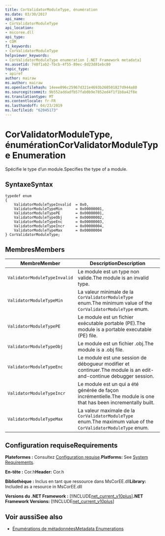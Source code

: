 ```yaml
---
title: CorValidatorModuleType, énumération
ms.date: 03/30/2017
api_name:
- CorValidatorModuleType
api_location:
- mscoree.dll
api_type:
- COM
f1_keywords:
- CorValidatorModuleType
helpviewer_keywords:
- CorValidatorModuleType enumeration [.NET Framework metadata]
ms.assetid: 748f1ab2-fbcb-4f55-89ec-8d23d81ebc80
topic_type:
- apiref
author: mairaw
ms.author: mairaw
ms.openlocfilehash: 14eee096c25967d321e4693b260501827d944a80
ms.sourcegitcommit: 9b552addadfb57fab0b9e7852ed4f1f1b8a42f8e
ms.translationtype: MT
ms.contentlocale: fr-FR
ms.lasthandoff: 04/23/2019
ms.locfileid: "62045173"
---
```

# <a name="corvalidatormoduletype-enumeration"></a><span data-ttu-id="f0e90-102">CorValidatorModuleType, énumération</span><span class="sxs-lookup"><span data-stu-id="f0e90-102">CorValidatorModuleType Enumeration</span></span>
<span data-ttu-id="f0e90-103">Spécifie le type d’un module.</span><span class="sxs-lookup"><span data-stu-id="f0e90-103">Specifies the type of a module.</span></span>  
  
## <a name="syntax"></a><span data-ttu-id="f0e90-104">Syntaxe</span><span class="sxs-lookup"><span data-stu-id="f0e90-104">Syntax</span></span>  
  
```  
typedef enum  
{  
    ValidatorModuleTypeInvalid  = 0x0,  
    ValidatorModuleTypeMin      = 0x00000001,  
    ValidatorModuleTypePE       = 0x00000001,  
    ValidatorModuleTypeObj      = 0x00000002,  
    ValidatorModuleTypeEnc      = 0x00000003,  
    ValidatorModuleTypeIncr     = 0x00000004,  
    ValidatorModuleTypeMax      = 0x00000004  
} CorValidatorModuleType;  
```  
  
## <a name="members"></a><span data-ttu-id="f0e90-105">Membres</span><span class="sxs-lookup"><span data-stu-id="f0e90-105">Members</span></span>  
  
|<span data-ttu-id="f0e90-106">Membre</span><span class="sxs-lookup"><span data-stu-id="f0e90-106">Member</span></span>|<span data-ttu-id="f0e90-107">Description</span><span class="sxs-lookup"><span data-stu-id="f0e90-107">Description</span></span>|  
|------------|-----------------|  
|`ValidatorModuleTypeInvalid`|<span data-ttu-id="f0e90-108">Le module est un type non valide.</span><span class="sxs-lookup"><span data-stu-id="f0e90-108">The module is an invalid type.</span></span>|  
|`ValidatorModuleTypeMin`|<span data-ttu-id="f0e90-109">La valeur minimale de la `CorValidatorModuleType` enum.</span><span class="sxs-lookup"><span data-stu-id="f0e90-109">The minimum value of the `CorValidatorModuleType` enum.</span></span>|  
|`ValidatorModuleTypePE`|<span data-ttu-id="f0e90-110">Le module est un fichier exécutable portable (PE).</span><span class="sxs-lookup"><span data-stu-id="f0e90-110">The module is a portable executable (PE) file.</span></span>|  
|`ValidatorModuleTypeObj`|<span data-ttu-id="f0e90-111">Le module est un fichier .obj.</span><span class="sxs-lookup"><span data-stu-id="f0e90-111">The module is a .obj file.</span></span>|  
|`ValidatorModuleTypeEnc`|<span data-ttu-id="f0e90-112">Le module est une session de débogueur modifier et continuer.</span><span class="sxs-lookup"><span data-stu-id="f0e90-112">The module is an edit-and-continue debugger session.</span></span>|  
|`ValidatorModuleTypeIncr`|<span data-ttu-id="f0e90-113">Le module est un qui a été générée de façon incrémentielle.</span><span class="sxs-lookup"><span data-stu-id="f0e90-113">The module is one that has been incrementally built.</span></span>|  
|`ValidatorModuleTypeMax`|<span data-ttu-id="f0e90-114">La valeur maximale de la `CorValidatorModuleType` enum.</span><span class="sxs-lookup"><span data-stu-id="f0e90-114">The maximum value of the `CorValidatorModuleType` enum.</span></span>|  
  
## <a name="requirements"></a><span data-ttu-id="f0e90-115">Configuration requise</span><span class="sxs-lookup"><span data-stu-id="f0e90-115">Requirements</span></span>  
 <span data-ttu-id="f0e90-116">**Plateformes :** Consultez [Configuration requise](../../../../docs/framework/get-started/system-requirements.md).</span><span class="sxs-lookup"><span data-stu-id="f0e90-116">**Platforms:** See [System Requirements](../../../../docs/framework/get-started/system-requirements.md).</span></span>  
  
 <span data-ttu-id="f0e90-117">**En-tête :** Cor.h</span><span class="sxs-lookup"><span data-stu-id="f0e90-117">**Header:** Cor.h</span></span>  
  
 <span data-ttu-id="f0e90-118">**Bibliothèque :** Inclus en tant que ressource dans MsCorEE.dll</span><span class="sxs-lookup"><span data-stu-id="f0e90-118">**Library:** Included as a resource in MsCorEE.dll</span></span>  
  
 <span data-ttu-id="f0e90-119">**Versions du .NET Framework :** [!INCLUDE[net_current_v10plus](../../../../includes/net-current-v10plus-md.md)]</span><span class="sxs-lookup"><span data-stu-id="f0e90-119">**.NET Framework Versions:** [!INCLUDE[net_current_v10plus](../../../../includes/net-current-v10plus-md.md)]</span></span>  
  
## <a name="see-also"></a><span data-ttu-id="f0e90-120">Voir aussi</span><span class="sxs-lookup"><span data-stu-id="f0e90-120">See also</span></span>

- [<span data-ttu-id="f0e90-121">Énumérations de métadonnées</span><span class="sxs-lookup"><span data-stu-id="f0e90-121">Metadata Enumerations</span></span>](../../../../docs/framework/unmanaged-api/metadata/metadata-enumerations.md)
